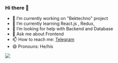 ### Hi there 👋

- 🔭 I’m currently working on "Bektechno" project
- 🌱 I’m currently learning React.js , Redux, 
- 🤔 I’m looking for help with Backend and Database
- 💬 Ask me about Frontend
- 📫 How to reach me:  [Telegram](https://t.me/UMirafzal)
- 😄 Pronouns: He/his

<img src="https://github-readme-stats.vercel.app/api?username=mirafzal1307&&show_icons=true&title_color=ffffff&icon_color=bb2acf&text_color=daf7dc&bg_color=151515" >
